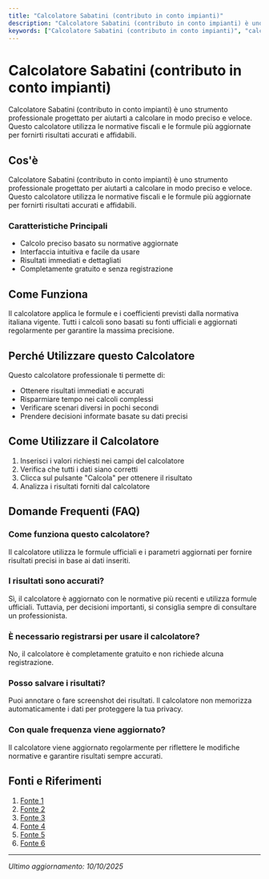 ```yaml
---
title: "Calcolatore Sabatini (contributo in conto impianti)"
description: "Calcolatore Sabatini (contributo in conto impianti) è uno strumento professionale progettato per aiutarti a calcolare in modo preciso e veloce. Questo calcolatore utilizza le normative fiscali e le formule più aggiornate per fornirti risultati accurati e affidabili."
keywords: ["Calcolatore Sabatini (contributo in conto impianti)", "calcolatore", "calcolo online"]
---
```


# Calcolatore Sabatini (contributo in conto impianti)

Calcolatore Sabatini (contributo in conto impianti) è uno strumento professionale progettato per aiutarti a calcolare in modo preciso e veloce. Questo calcolatore utilizza le normative fiscali e le formule più aggiornate per fornirti risultati accurati e affidabili.

## Cos'è

Calcolatore Sabatini (contributo in conto impianti) è uno strumento professionale progettato per aiutarti a calcolare in modo preciso e veloce. Questo calcolatore utilizza le normative fiscali e le formule più aggiornate per fornirti risultati accurati e affidabili.

### Caratteristiche Principali

- Calcolo preciso basato su normative aggiornate
- Interfaccia intuitiva e facile da usare
- Risultati immediati e dettagliati
- Completamente gratuito e senza registrazione

## Come Funziona

Il calcolatore applica le formule e i coefficienti previsti dalla normativa italiana vigente. Tutti i calcoli sono basati su fonti ufficiali e aggiornati regolarmente per garantire la massima precisione.

## Perché Utilizzare questo Calcolatore

Questo calcolatore professionale ti permette di:

- Ottenere risultati immediati e accurati
- Risparmiare tempo nei calcoli complessi
- Verificare scenari diversi in pochi secondi
- Prendere decisioni informate basate su dati precisi

## Come Utilizzare il Calcolatore

1. Inserisci i valori richiesti nei campi del calcolatore
2. Verifica che tutti i dati siano corretti
3. Clicca sul pulsante "Calcola" per ottenere il risultato
4. Analizza i risultati forniti dal calcolatore

## Domande Frequenti (FAQ)

### Come funziona questo calcolatore?

Il calcolatore utilizza le formule ufficiali e i parametri aggiornati per fornire risultati precisi in base ai dati inseriti.

### I risultati sono accurati?

Sì, il calcolatore è aggiornato con le normative più recenti e utilizza formule ufficiali. Tuttavia, per decisioni importanti, si consiglia sempre di consultare un professionista.

### È necessario registrarsi per usare il calcolatore?

No, il calcolatore è completamente gratuito e non richiede alcuna registrazione.

### Posso salvare i risultati?

Puoi annotare o fare screenshot dei risultati. Il calcolatore non memorizza automaticamente i dati per proteggere la tua privacy.

### Con quale frequenza viene aggiornato?

Il calcolatore viene aggiornato regolarmente per riflettere le modifiche normative e garantire risultati sempre accurati.

## Fonti e Riferimenti

1. [Fonte 1](https://www.safinance.it/centro-studi/calcolatori-finanziari/calcola-contributo-sabatini/)
2. [Fonte 2](https://www.mimit.gov.it/it/incentivi/agevolazioni-per-gli-investimenti-delle-pmi-in-beni-strumentali-nuova-sabatini)
3. [Fonte 3](https://www.reteagevolazioni.it/nuova-sabatini/)
4. [Fonte 4](https://www.trovabando.it/nuova-sabatini-calcolo-contributo-tool-gratis/)
5. [Fonte 5](https://biblus.acca.it/nuova-sabatini-finanziamenti-pmi-impianti-attrezzature-e-macchinari/)
6. [Fonte 6](https://studioastolfi.com/news/5341-legge-sabatini-calcolo-del-contributo)

---

*Ultimo aggiornamento: 10/10/2025*

